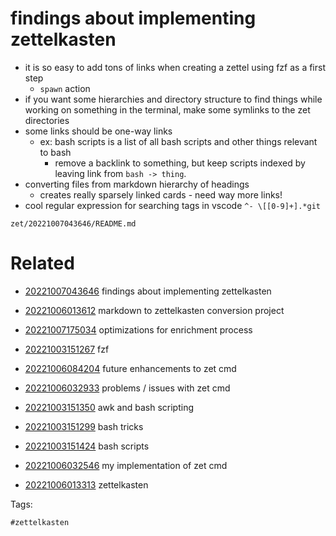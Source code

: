 # findings about implementing zettelkasten

- it is so easy to add tons of links when creating a zettel using fzf as a first step
    - `spawn` action
- if you want some hierarchies and directory structure to find things while working on something in the terminal, make some symlinks to the zet directories
- some links should be one-way links
    - ex: bash scripts is a list of all bash scripts and other things relevant to bash
        - remove a backlink to something, but keep scripts indexed by leaving link from ` bash -> thing `.
- converting files from markdown hierarchy of headings
    - creates really sparsely linked cards - need way more links!
- cool regular expression for searching tags in vscode `^- \[[0-9]+].*git`

` zet/20221007043646/README.md `

# Related

- [20221007043646](/zet/20221007043646/README.md) findings about implementing zettelkasten





- [20221006013612](/zet/20221006013612/README.md) markdown to zettelkasten conversion project


- [20221007175034](/zet/20221007175034/README.md) optimizations for enrichment process

- [20221003151267](/zet/20221003151267/README.md) fzf
- [20221006084204](/zet/20221006084204/README.md) future enhancements to zet cmd

- [20221006032933](/zet/20221006032933/README.md) problems / issues with zet cmd

- [20221003151350](/zet/20221003151350/README.md) awk and bash scripting

- [20221003151299](/zet/20221003151299/README.md) bash tricks

- [20221003151424](/zet/20221003151424/README.md) bash scripts

- [20221006032546](/zet/20221006032546/README.md) my implementation of zet cmd

- [20221006013313](/zet/20221006013313/README.md) zettelkasten


Tags:

    #zettelkasten
